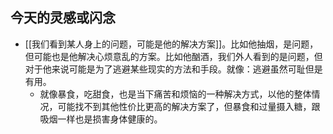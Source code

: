 ## 今天的灵感或闪念
- [[我们看到某人身上的问题，可能是他的解决方案]]。比如他抽烟，是问题，但可能也是他解决心烦意乱的方案。比如他酗酒，我们外人看到的是问题，但对于他来说可能是为了逃避某些现实的方法和手段。就像：逃避虽然可耻但是有用。
	- 就像暴食，吃甜食，也是当下痛苦和烦恼的一种解决方式，以他的整体情况，可能找不到其他性价比更高的解决方案了，但暴食和过量摄入糖，跟吸烟一样也是损害身体健康的。
